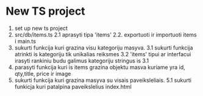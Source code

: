 # New TS project

1. set up new ts project
2. src/db/items.ts
   2.1 aprasyti tipa 'items'
   2.2. exportuoti ir importuoti items i main.ts
3. sukurti funkcija kuri grazina visu kategoriju masyva.
   3.1 sukurti funkcija atrinkti is kategoriju tik unikalias reiksmes
   3.2 'items' tipui ar interfacui irasyti rankiniu budu galimus kategoriju stringus is 3.1
4. parasyti funkcija kuri is items grazina objektu masva kuriame yra id, qty,title, price ir image
5. sukurti funkcija kuri grazina masyva su visais paveiksleliais.
   5.1 sukurti funkicja kuri patalpina paveikslelius index.html
